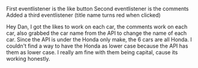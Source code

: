 First eventlistener is the like button
Second eventlistener is the comments
Added a third eventlistener (title name turns red when clicked)

Hey Dan, I got the likes to work on each car, the comments work on each car, also grabbed the car name from the API to change the name of each car. Since the API is under the Honda only make, the 6 cars are all Honda. I couldn't find a way to have the Honda as lower case because the API has them as lower case. I really am fine with them being capital, cause its working honestly. 
